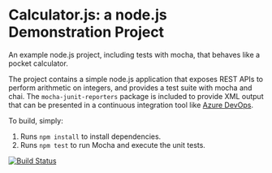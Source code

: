 Calculator.js: a node.js Demonstration Project
==============================================
An example node.js project, including tests with mocha, that behaves like
a pocket calculator.

The project contains a simple node.js application that exposes REST APIs
to perform arithmetic on integers, and provides a test suite with mocha
and chai.  The `mocha-junit-reporters` package is included to provide XML
output that can be presented in a continuous integration tool like
[Azure DevOps](https://azure.com/devops).

To build, simply:

1. Runs `npm install` to install dependencies.
2. Runs `npm test` to run Mocha and execute the unit tests.


[![Build Status](https://dev.azure.com/az400duda/Integrating%20External%20Source%20Control%20with%20Azure%20Pipelines/_apis/build/status/duladuda.calculator?branchName=master)](https://dev.azure.com/az400duda/Integrating%20External%20Source%20Control%20with%20Azure%20Pipelines/_build/latest?definitionId=7&branchName=master)
